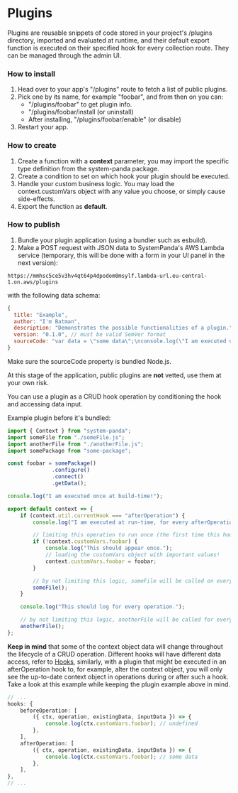 # **Plugins**

Plugins are reusable snippets of code stored in your project's /plugins directory, imported and evaluated at runtime, and their default export function is executed on their specified hook for every collection route. They can be managed through the admin UI.

### How to install
1. Head over to your app's "/plugins" route to fetch a list of public plugins.
2. Pick one by its name, for example "foobar", and from then on you can:
	- "/plugins/foobar" to get plugin info.
	- "/plugins/foobar/install (or uninstall)
	- After installing, "/plugins/foobar/enable" (or disable)
3. Restart your app.

### How to create
1. Create a function with a **context** parameter, you may import the specific type definition from the system-panda package.
2. Create a condition to set on which hook your plugin should be executed.
3. Handle your custom business logic. You may load the context.customVars object with any value you choose, or simply cause side-effects.
4. Export the function as **default**.

### How to publish
1. Bundle your plugin application (using a bundler such as esbuild).
2. Make a POST request with JSON data to SystemPanda's AWS Lambda service (temporary, this will be done with a form in your UI panel in the next version):
```
https://mmhsc5ce5v3hv4qt64p4dpodom0msylf.lambda-url.eu-central-1.on.aws/plugins
```
with the following data schema:
```js
{
  title: "Example",
  author: "I'm Batman",
  description: "Demonstrates the possible functionalities of a plugin.",
  version: "0.1.0", // must be valid SemVer format
  sourceCode: "var data = \"some data\";\nconsole.log(\"I am executed once at build-time!\");\nvar bundle_default = (context) => {\n  if (context.util.currentHook === \"afterOperation\") {\n    console.log(\"I am executed at run-time, for every afterOperation!\");\n    if (!context.customVars.testing) {\n      console.log(\"This should appear once.\");\n      context.customVars.testing = data;\n    }\n  }\n  console.log(\"This should log for every operation.\");\n};\nexport {\n  bundle_default as default\n};"
}
```

Make sure the sourceCode property is bundled Node.js.

At this stage of the application, public plugins are **not** vetted, use them at your own risk.

You can use a plugin as a CRUD hook operation by conditioning the hook and accessing data input.

Example plugin before it's bundled:
```ts
import { Context } from "system-panda";
import someFile from "./someFile.js";
import anotherFile from "./anotherFile.js";
import somePackage from "some-package";

const foobar = somePackage()
			  .configure()
			  .connect()
			  .getData();

console.log("I am executed once at build-time!");

export default context => {
	if (context.util.currentHook === "afterOperation") {
		console.log("I am executed at run-time, for every afterOperation!");

		// limiting this operation to run once (the first time this hook is triggered)
		if (!context.customVars.foobar) {
			console.log("This should appear once.");
			// loading the customVars object with important values!
			context.customVars.foobar = foobar;
		}

		// by not limiting this logic, someFile will be called on every afterOperation hook
		someFile();
	}

	console.log("This should log for every operation.");

	// by not limiting this logic, anotherFile will be called for every hook
	anotherFile();
};
```

**Keep in mind** that some of the context object data will change throughout the lifecycle of a CRUD operation. Different hooks will have different data access, refer to [Hooks](https://github.com/serhankileci/system-panda/blob/main/docs/hooks.md), similarly, with a plugin that might be executed in an afterOperation hook to, for example, alter the context object, you will only see the up-to-date context object in operations during or after such a hook. Take a look at this example while keeping the plugin example above in mind.

```ts
// ...
hooks: {
	beforeOperation: [
		({ ctx, operation, existingData, inputData }) => {
			console.log(ctx.customVars.foobar); // undefined
		},
	],
	afterOperation: [
		({ ctx, operation, existingData, inputData }) => {
			console.log(ctx.customVars.foobar); // some data
		},
	],
},
// ...
```
